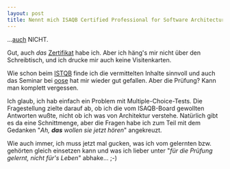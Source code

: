 ```yaml
---
layout: post
title: Nennt mich ISAQB Certified Professional for Software Architecture, Foundation Level
---
```


...[auch][0] NICHT.

Gut, auch *das* [Zertifikat][1] habe ich. Aber ich häng's mir nicht über den
Schreibtisch, und ich drucke mir auch keine Visitenkarten.

Wie schon beim [ISTQB][0] finde ich die vermittelten Inhalte sinnvoll
und auch das Seminar bei [oose][2] hat mir wieder gut gefallen. Aber die
Prüfung? Kann man komplett vergessen.

Ich glaub, ich hab einfach ein Problem mit Multiple-Choice-Tests. Die
Fragestellung zielte darauf ab, ob ich die vom ISAQB-Board gewollten
Antworten wußte, nicht ob ich was von Architektur verstehe. Natürlich
gibt es da eine Schnittmenge, aber die Fragen habe ich zum Teil mit dem
Gedanken "*Ah, **das** wollen sie jetzt hören*" angekreuzt.

Wie auch immer, ich muss jetzt mal gucken, was ich vom gelernten bzw.
gehörten gleich einsetzen kann und was ich lieber unter "*für die
Prüfung gelernt, nicht für's Leben*" abhake... ;-)


[0]: /2009/07/10/nennt-mich-istqb-certified-tester-foundation-level/
[1]: http://www.isaqb.org/
[2]: http://oose.de/

